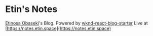 # Etin's Notes
[Etinosa Obaseki](https://twitter.com/obasekietinosa)'s Blog.
Powered by [wknd-react-blog-starter](https://github.com/AppsWeekend/wknd-react-blog-starter)
Live at [https://notes.etin.space](https://notes.etin.space)
